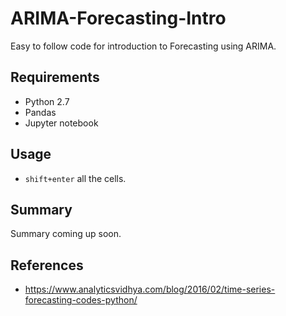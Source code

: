 # ARIMA-Forecasting-Intro

Easy to follow code for introduction to Forecasting using ARIMA. 

## Requirements
* Python 2.7
* Pandas
* Jupyter notebook

## Usage
* ```shift+enter``` all the cells.

## Summary
Summary coming up soon.

## References
* https://www.analyticsvidhya.com/blog/2016/02/time-series-forecasting-codes-python/
